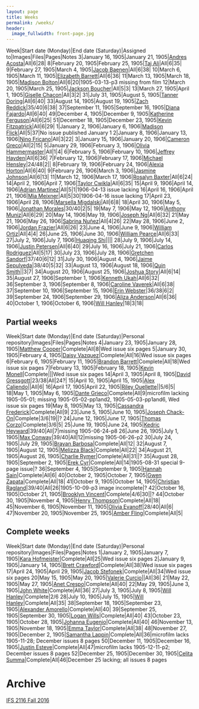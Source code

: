 ```yaml
---
layout: page
title: Weeks
permalink: /weeks/
header:
  image_fullwidth: front-page.jpg
---
```

Week|Start date (Monday)|End date (Saturday)|Assigned to|Images|Files|Pages|Notes
3|January 16, 1905|January 21, 1905|[Andres Acosta](https://github.com/aaa15g)|All|6|28|
8|February 20, 1905|February 25, 1905|[Taj Ali](https://github.com/tajali016 )|All|6|35|
9|February 27, 1905|March 4, 1905|[Jacob Baenen](https://github.com/JBaenen)|All|6|38|
10|March 6, 1905|March 11, 1905|[Elizabeth Barrett](https://github.com/Ekb15fsu)|All|6|36|
11|March 13, 1905|March 18, 1905|[Madison Bolton](https://github.com/madibolton)|All|6|20|1905-03-13-p3 missing from film
12|March 20, 1905|March 25, 1905|[Jackson Boucher](https://github.com/jacksonboucher)|All|5|3|
13|March 27, 1905|April 1, 1905|[Giselle Chacon](https://github.com/Gisellechacon)|All|3|2|
31|July 31, 1905|August 5, 1905|[Tanner Doring](https://github.com/Tnd15b)|All|6|40|
33|August 14, 1905|August 19, 1905|[Zach Reddick](https://github.com/znr13)|35/40|6|38|
37|September 11, 1905|September 16, 1905|[Diana Fajardo](https://github.com/Dianafaj01)|All|6|40|
49|December 4, 1905|December 9, 1905|[Katherine Ferguson](https://github.com/kf15b)|All|6|25|
51|December 18, 1905|December 23, 1905|[Kevin Fitzpatrick](https://github.com/kf16)|All|6|29|
1|January 2, 1906|January 6, 1906|[Madison Flick](https://github.com/mlf15c)|All|5|37|No issue published January 1
2|January 8, 1906|January 13, 1906|[Nino Fricano](https://github.com/ninofricano)|All|3|22|
3|January 15, 1906|January 20, 1906|[Cameron Greco](https://github.com/cgreco1)|All|2|15|
5|January 29, 1906|February 3, 1906|[Olivia Hammermaster](https://github.com/livhammer)|All|1|4|
6|February 5, 1906|February 10, 1906|[Jeffrey Hayden](https://github.com/Jeffhayden11)|All|6|36|
7|February 12, 1906|February 17, 1906|[Michael Hensley](https://github.com/mch15d)|24/48|2||
8|February 19, 1906|February 24, 1906|[Alexia Horton](https://github.com/Ahorton12)|All|6|40|
9|February 26, 1906|March 3, 1906|[Jasmine Johnson](https://github.com/jkj16)|All|6|13|
11|March 12, 1906|March 17, 1906|[Rosalyn Baxter](https://github.com/rosie-baxter)|All|6|24|
14|April 2, 1906|April 7, 1906|[Taylor Cwikla](https://github.com/cwiklata)|All|6|35|
15|April 9, 1906|April 14, 1906|[Adrian Martinez](https://github.com/adrianmar01)|All|5|1|1906-04-13 issue lacking
16|April 16, 1906|April 21, 1906|[Mia Meixner](https://github.com/Miameixner)|All|5|30|1906-04-16 issue lacking
17|April 23, 1906|April 28, 1906|[Marsella Migdalski](https://github.com/MarsellaM)|All|6|8|
18|April 30, 1906|May 5, 1906|[Jonathan Morales](https://github.com/Jonmorazav)|30/40|2|5|
19|May 7, 1906|May 12, 1906|[Anthony Muniz](https://github.com/Amuniz97)|All|6|29|
20|May 14, 1906|May 19, 1906|[Joseph Ng](https://github.com/Josephng123)|All|6|32|
21|May 21, 1906|May 26, 1906|[Sabrina Nuñez](https://github.com/sabrinanunez)|All|4|26|
22|May 28, 1906|June 2, 1906|[Jordan Frazier](https://github.com/jordanfrazier97)|All|6|26|
23|June 4, 1906|June 9, 1906|[William Ortiz](https://github.com/williamseortiz)|All|4|4|
26|June 25, 1906|June 30, 1906|[William Pearce](https://github.com/willpearce1)|All|6|33|
27|July 2, 1906|July 7, 1906|[Huaqing Shi](https://github.com)||||
28|July 9, 1906|July 14, 1906|[Justin Petersen](https://github.com/Jjp15f)|All|6|40|
29|July 16, 1906|July 21, 1906|[Carlos Rodriguez](https://github.com/CarlosRod77)|All|5|17|
30|July 23, 1906|July 28, 1906|[Gretchen Sandorf](https://github.com/gretchensandorf)|37/40|6|12|
31|July 30, 1906|August 4, 1906|[Jaime Sepulveda](https://github.com/jsepulveda43)|38/40|5|32|
33|August 13, 1906|August 18, 1906|[Quin Smith](https://github.com/quinelaine)||3|7|
34|August 20, 1906|August 25, 1906|[Joshua Story](https://github.com/JoshuaStory)|All|6|14|
35|August 27, 1906|September 1, 1906|[Kenneth Ukah](https://github.com/knu14)|All|6|32|
36|September 3, 1906|September 8, 1906|[Caroline Vaverek](https://github.com/Carovav)|All|6|38|
37|September 10, 1906|September 15, 1906|[Erin Webster](https://github.com/ew14e)|36/38|6|2|
39|September 24, 1906|September 29, 1906|[Aliza Anderson](https://github.com/alizacarolyn)|All|6|36|
40|October 1, 1906|October 6, 1906|[Will Hanley](https://github.com/whanley)|18|3|18|

## Partial weeks

Week|Start date (Monday)|End date (Saturday)|Personal repository|Images|Files|Pages|Notes
4|January 23, 1905|January 28, 1905|[Matthew Cooper](https://github.com/Mic15b/dig-eg-gaz)|Complete|All|8|Wed issue six pages
5|January 30, 1905|February 4, 1905|[Daisy Vazquez](https://github.com/dvazquez703/dig-eg-gaz)|Complete|All|16|Wed issue six pages
6|February 6, 1905|February 11, 1905|[Brandon Barrett](https://github.com/bcb14g/dig-eg-gaz)|Complete|All|18|Wed issue six pages
7|February 13, 1905|February 18, 1905|[Kevin Monell](https://github.com/knm15e/dig-eg-gaz)|Complete|||Wed issue six pages
14|April 3, 1905|April 8, 1905|[David Gressgott](https://github.com/djdaviedave/dig-eg-gaz)|23/38|All|24?|
15|April 10, 1905|April 15, 1905|[Alex Caliendo](https://github.com/RGOODY3210/dig-eg-gaz)||All|6|
16|April 17, 1905|April 22, 1905|[Riley Ouellette](https://github.com/rouellette07/dig-eg-gaz)||5/6|5|
18|May 1, 1905|May 6, 1905|[Dante Grieco](https://github.com/dgg15/dig-eg-gaz)|Complete|All|9|microfilm lacking 1905-05-01; missing 1905-05-02-pp1and2, 1905-05-03-pp1and6, Wed issue six pages
19|May 8, 1905|May 13, 1905|[Cassandra Frederick](https://github.com/caf15b)|Complete|All|9|
23|June 5, 1905|June 10, 1905|[Joseph Chack-On](https://github.com/jochack/dig-eg-gaz)|Complete|3/6|19||?
24|June 12, 1905|June 17, 1905|[Thomas Corzo](https://github.com/ThomasC24)|Complete|3/6|5|
25|June 19, 1905|June 24, 1905|[Kedric Heyward](https://github.com/Kheyward/dig-eg-gaz)|39/40|All|7|missing 1905-06-24-p8
26|June 26, 1905|July 1, 1905|[Max Conway](https://github.com/maxconwayfsu/dig-eg-gaz)|39/40|All|12|missing 1905-06-26-p2
30|July 24, 1905|July 29, 1905|[Brayan Barbosa](https://github.com/brayanbar/dig-eg-gaz)|Complete|All|12|
32|August 7, 1905|August 12, 1905|[Melizza Black](https://github.com/MelizzaBlack/dig-eg-gaz)|Complete|All|22|
34|August 21, 1905|August 26, 1905|[Charlie Rymer](https://github.com/crymer)|Complete|All|31||?
35|August 28, 1905|September 2, 1905|[Erek Cyr](https://github.com/ErekCyr/dig-eg-gaz)|Complete|All|14|1905-08-31 special 9-page issue|?
36|September 4, 1905|September 9, 1905|[Hannah Sain](https://github.com/hds15b/dig-eg-gaz)|Complete|All|6|
40|October 2, 1905|October 7, 1905|[Gwen Zapata](https://github.com/Lionex/dig-eg-gaz)|Complete|All|18|
41|October 9, 1905|October 14, 1905|[Christian Ragland](https://github.com/christianragland/dig-eg-gaz)|39/40|All|26|1905-10-09-p3 image incomplete|?
42|October 16, 1905|October 21, 1905|[Brooklyn Vincent](https://github.com/bjv15/dig-eg-gaz)|Complete|4/6|30||?
44|October 30, 1905|November 4, 1905|[Henry Thompson](https://github.com/Hat15/Dig-eg-gaz)|Complete|All|18|
45|November 6, 1905|November 11, 1905|[Olivia Evanoff](https://github.com/oliviaevanoff)|28/40|All|6|
47|November 20, 1905|November 25, 1905|[Amber Fling](https://github.com/alf15c/dig-eg-gaz)|Complete|All|5|

## Complete weeks

Week|Start date (Monday)|End date (Saturday)|Personal repository|Images|Files|Pages|Notes
1|January 2, 1905|January 7, 1905|[Kara Hofmeister](https://github.com/karahofmeister)|Complete|All|25|Wed issue six pages
2|January 9, 1905|January 14, 1905|[Brett Crawford](https://github.com/wbc13)|Complete|All|38|Wed issue six pages
17|April 24, 1905|April 29, 1905|[Jacob Stefonek](https://github.com/JacobStefonek)|Complete|All|34|Wed issue six pages
20|May 15, 1905|May 20, 1905|[Valerie Curcio](https://github.com/valeriecurcio)||All|36|
21|May 22, 1905|May 27, 1905|[Anet Crespo](https://github.com/ac15at)|Complete|All|40|
22|May 29, 1905|June 3, 1905|[John White](https://github.com/jcw3)|Complete|All|36|
27|July 3, 1905|July 8, 1905|[Will Hanley](https://github.com/whanley)|Complete|2/6
28|July 10, 1905|July 15, 1905|[Will Hanley](https://github.com/whanley)|Complete|All|35|
38|September 18, 1905|September 23, 1905|[Alexander Amorello](https://github.com/AlexanderOlleroma)|Complete|All|40|
39|September 25, 1905|September 30, 1905|[Logan Wills](https://github.com/lcw16b)|Complete|All|40|
43|October 23, 1905|October 28, 1905|[Johanna Eugenio](https://github.com/jhannaeugenio)|Complete|All|40|
46|November 13, 1905|November 18, 1905|[Emma Taylor](https://github.com/ekt16)|Complete|All|38|
48|November 27, 1905|December 2, 1905|[Samantha Lappin](https://github.com/Fibinocci1123)|Complete|All|36|microfilm lacks 1905-11-28; December issues 8 pages
50|December 11, 1905|December 16, 1905|[Justin Esteve](https://github.com/jesteve3)|Complete|All|47|microfilm lacks 1905-12-11-p2; December issues 8 pages
52|December 25, 1905|December 30, 1905|[Celita Summa](https://github.com/CelitaS)|Complete|All|46|December 25 lacking; all issues 8 pages

# Archive
[IFS 2116 Fall 2016](https://dig-eg-gaz.github.io/weeks-fall-2016/)
